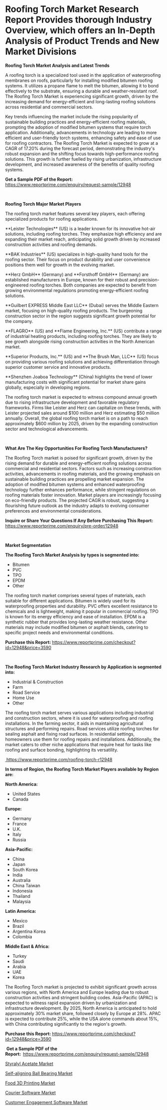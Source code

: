 <p><h1>Roofing Torch Market Research Report Provides thorough Industry Overview, which offers an In-Depth Analysis of Product Trends and New Market Divisions</h1></p><p><strong>Roofing Torch Market Analysis and Latest Trends</strong></p>
<p><p>A roofing torch is a specialized tool used in the application of waterproofing membranes on roofs, particularly for installing modified bitumen roofing systems. It utilizes a propane flame to melt the bitumen, allowing it to bond effectively to the substrate, ensuring a durable and weather-resistant roof. The Roofing Torch Market is experiencing significant growth, driven by the increasing demand for energy-efficient and long-lasting roofing solutions across residential and commercial sectors.</p><p>Key trends influencing the market include the rising popularity of sustainable building practices and energy-efficient roofing materials, prompting the adoption of modified bitumen systems that require torch application. Additionally, advancements in technology are leading to more efficient and user-friendly torch systems, enhancing safety and ease of use for roofing contractors. The Roofing Torch Market is expected to grow at a CAGR of 17.20% during the forecast period, demonstrating the industry's robust expansion and the shifting focus towards high-performance roofing solutions. This growth is further fuelled by rising urbanization, infrastructure development, and increased awareness of the benefits of quality roofing systems.</p></p>
<p><strong>Get a Sample PDF of the Report:&nbsp;</strong> <a href="https://www.reportprime.com/enquiry/request-sample/12948">https://www.reportprime.com/enquiry/request-sample/12948</a></p>
<p>&nbsp;</p>
<p><strong>Roofing Torch Major Market Players</strong></p>
<p><p>The roofing torch market features several key players, each offering specialized products for roofing applications. </p><p>**Leister Technologies** (US) is a leader known for its innovative hot-air solutions, including roofing torches. They emphasize high efficiency and are expanding their market reach, anticipating solid growth driven by increased construction activities and roofing demands.</p><p>**BAK Industries** (US) specializes in high-quality hand tools for the roofing sector. Their focus on product durability and user convenience positions them well for growth in the evolving market.</p><p>**Herz GmbH** (Germany) and **Forsthoff GmbH** (Germany) are established manufacturers in Europe, known for their robust and precision-engineered roofing torches. Both companies are expected to benefit from growing environmental regulations promoting energy-efficient roofing solutions.</p><p>**Guilbert EXPRESS Middle East LLC** (Dubai) serves the Middle Eastern market, focusing on high-quality roofing products. The burgeoning construction sector in the region suggests significant growth potential for the company.</p><p>**FLAGRO** (US) and **Flame Engineering, Inc.** (US) contribute a range of industrial heating products, including roofing torches. They are likely to see growth alongside rising construction activities in the North American market.</p><p>**Superior Products, Inc.** (US) and **The Brush Man, LLC** (US) focus on providing various roofing solutions and achieving differentiation through superior customer service and innovative products.</p><p>**Shenzhen Joaboa Technology** (China) highlights the trend of lower manufacturing costs with significant potential for market share gains globally, especially in developing regions.</p><p>The roofing torch market is expected to witness compound annual growth due to rising infrastructure development and favorable regulatory frameworks. Firms like Leister and Herz can capitalize on these trends, with Leister projected sales around $100 million and Herz estimating $50 million annually. Overall, the global roofing torch market is on a path to reach approximately $600 million by 2025, driven by the expanding construction sector and technological advancements.</p></p>
<p>&nbsp;</p>
<p><strong>What Are The Key Opportunities For Roofing Torch Manufacturers?</strong></p>
<p><p>The Roofing Torch market is poised for significant growth, driven by the rising demand for durable and energy-efficient roofing solutions across commercial and residential sectors. Factors such as increasing construction activities, advancements in roofing materials, and the growing emphasis on sustainable building practices are propelling market expansion. The adoption of modified bitumen systems and enhanced waterproofing technology further enhances performance, while stringent regulations on roofing materials foster innovation. Market players are increasingly focusing on eco-friendly products. The projected CAGR is robust, suggesting a flourishing future outlook as the industry adapts to evolving consumer preferences and environmental considerations.</p></p>
<p><strong>Inquire or Share Your Questions If Any Before Purchasing This Report:</strong> <a href="https://www.reportprime.com/enquiry/pre-order/12948">https://www.reportprime.com/enquiry/pre-order/12948</a></p>
<p>&nbsp;</p>
<p><strong>Market Segmentation</strong></p>
<p><strong>The Roofing Torch Market Analysis by types is segmented into:</strong></p>
<p><ul><li>Bitumen</li><li>PVC</li><li>TPO</li><li>EPDM</li><li>Other</li></ul></p>
<p><p>The roofing torch market comprises several types of materials, each suitable for different applications. Bitumen is widely used for its waterproofing properties and durability. PVC offers excellent resistance to chemicals and is lightweight, making it popular in commercial roofing. TPO is known for its energy efficiency and ease of installation. EPDM is a synthetic rubber that provides long-lasting weather resistance. Other materials may include modified bitumen or asphalt blends, catering to specific project needs and environmental conditions.</p></p>
<p><strong>Purchase this Report:&nbsp;</strong><a href="https://www.reportprime.com/checkout?id=12948&price=3590">https://www.reportprime.com/checkout?id=12948&price=3590</a></p>
<p>&nbsp;</p>
<p><strong>The Roofing Torch Market Industry Research by Application is segmented into:</strong></p>
<p><ul><li>Industrial & Construction</li><li>Farm</li><li>Road Service</li><li>Home Use</li><li>Other</li></ul></p>
<p><p>The roofing torch market serves various applications including industrial and construction sectors, where it is used for waterproofing and roofing installations. In the farming sector, it aids in maintaining agricultural structures and performing repairs. Road services utilize roofing torches for sealing asphalt and fixing road surfaces. In residential settings, homeowners use them for roofing repairs and installations. Additionally, the market caters to other niche applications that require heat for tasks like roofing and surface bonding, highlighting its versatility.</p></p>
<p><a href="https://www.reportprime.com/roofing-torch-r12948">&nbsp;https://www.reportprime.com/roofing-torch-r12948</a></p>
<p><strong>In terms of Region, the Roofing Torch Market Players available by Region are:</strong></p>
<p>
    <p> <strong> North America: </strong>
        <ul>
            <li>United States</li>
            <li>Canada</li>
        </ul>
        </p> 
    <p> <strong> Europe: </strong>
        <ul>
            <li>Germany</li>
            <li>France</li>
            <li>U.K.</li>
            <li>Italy</li>
            <li>Russia</li>
        </ul>
        </p> 
    <p> <strong> Asia-Pacific: </strong>
        <ul>
            <li>China</li>
            <li>Japan</li>
            <li>South Korea</li>
            <li>India</li>
            <li>Australia</li>
            <li>China Taiwan</li>
            <li>Indonesia</li>
            <li>Thailand</li>
            <li>Malaysia</li>
        </ul>
        </p> 
    <p> <strong> Latin America: </strong>
        <ul>
            <li>Mexico</li>
            <li>Brazil</li>
            <li>Argentina Korea</li>
            <li>Colombia</li>
        </ul>
        </p> 
    <p> <strong> Middle East & Africa: </strong>
        <ul>
            <li>Turkey</li>
            <li>Saudi</li>
            <li>Arabia</li>
            <li>UAE</li>
            <li>Korea</li>
        </ul>
    </p>
    </p>
<p><p>The Roofing Torch market is projected to exhibit significant growth across various regions, with North America and Europe leading due to robust construction activities and stringent building codes. Asia-Pacific (APAC) is expected to witness rapid expansion driven by urbanization and infrastructure development. By 2025, North America is anticipated to hold approximately 30% market share, followed closely by Europe at 28%. APAC is expected to contribute 25%, while the USA alone commands about 15%, with China contributing significantly to the region's growth.</p></p>
<p><strong>Purchase this Report: </strong><a href="https://www.reportprime.com/checkout?id=12948&price=3590">https://www.reportprime.com/checkout?id=12948&price=3590</a></p>
<p>&nbsp;<strong>Get a Sample PDF of the Report:&nbsp;&nbsp;</strong><a href="https://www.reportprime.com/enquiry/request-sample/12948">https://www.reportprime.com/enquiry/request-sample/12948</a></p>
<p><strong></strong></p>
<p><p><a href="https://medium.com/@penurundingin_24290/future-of-styralyl-acetate-market-global-market-forecast-and-market-trends-2024-2031-ee207a670dca">Styralyl Acetate Market</a></p><p><a href="https://issuu.com/reportprime-2/docs/self-aligning-ball-bearing-market-s_be40b42c1b8778">Self-aligning Ball Bearing Market</a></p><p><a href="https://issuu.com/reportprime-2/docs/food-3d-printing-market-size-2030.p_d0c0bea6d49149">Food 3D Printing Market</a></p><p><a href="https://www.linkedin.com/pulse/strategic-insights-global-courier-software-market-trends-dglff?trackingId=GpUAVKZyRyeRq7jiQQve2w%3D%3D">Courier Software Market</a></p><p><a href="https://www.linkedin.com/pulse/comprehensive-analysis-global-customer-engagement-software-market-rv2be?trackingId=oc7iquJ8Sz%2BCu%2Bz3NAwgtw%3D%3D">Customer Engagement Software Market</a></p></p>